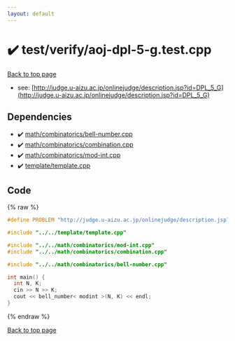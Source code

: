 ```yaml
---
layout: default
---
```


<!-- mathjax config similar to math.stackexchange -->
<script type="text/javascript" async
  src="https://cdnjs.cloudflare.com/ajax/libs/mathjax/2.7.5/MathJax.js?config=TeX-MML-AM_CHTML">
</script>
<script type="text/x-mathjax-config">
  MathJax.Hub.Config({
    TeX: { equationNumbers: { autoNumber: "AMS" }},
    tex2jax: {
      inlineMath: [ ['$','$'] ],
      processEscapes: true
    },
    "HTML-CSS": { matchFontHeight: false },
    displayAlign: "left",
    displayIndent: "2em"
  });
</script>

<script type="text/javascript" src="https://cdnjs.cloudflare.com/ajax/libs/jquery/3.4.1/jquery.min.js"></script>
<script src="https://cdn.jsdelivr.net/npm/jquery-balloon-js@1.1.2/jquery.balloon.min.js" integrity="sha256-ZEYs9VrgAeNuPvs15E39OsyOJaIkXEEt10fzxJ20+2I=" crossorigin="anonymous"></script>
<script type="text/javascript" src="../../../assets/js/copy-button.js"></script>
<link rel="stylesheet" href="../../../assets/css/copy-button.css" />


# :heavy_check_mark: test/verify/aoj-dpl-5-g.test.cpp


[Back to top page](../../../index.html)

* see: [http://judge.u-aizu.ac.jp/onlinejudge/description.jsp?id=DPL_5_G](http://judge.u-aizu.ac.jp/onlinejudge/description.jsp?id=DPL_5_G)


## Dependencies
* :heavy_check_mark: [math/combinatorics/bell-number.cpp](../../../library/math/combinatorics/bell-number.cpp.html)
* :heavy_check_mark: [math/combinatorics/combination.cpp](../../../library/math/combinatorics/combination.cpp.html)
* :heavy_check_mark: [math/combinatorics/mod-int.cpp](../../../library/math/combinatorics/mod-int.cpp.html)
* :heavy_check_mark: [template/template.cpp](../../../library/template/template.cpp.html)


## Code
{% raw %}
```cpp
#define PROBLEM "http://judge.u-aizu.ac.jp/onlinejudge/description.jsp?id=DPL_5_G"

#include "../../template/template.cpp"

#include "../../math/combinatorics/mod-int.cpp"
#include "../../math/combinatorics/combination.cpp"

#include "../../math/combinatorics/bell-number.cpp"

int main() {
  int N, K;
  cin >> N >> K;
  cout << bell_number< modint >(N, K) << endl;
}

```
{% endraw %}

[Back to top page](../../../index.html)

